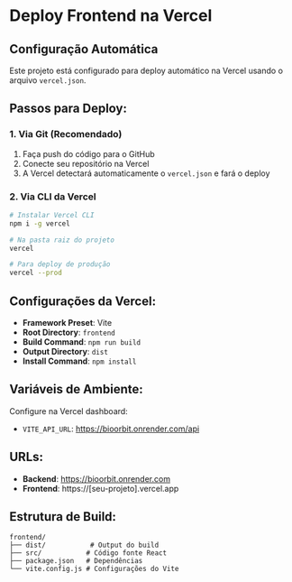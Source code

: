 # Deploy Frontend na Vercel

## Configuração Automática

Este projeto está configurado para deploy automático na Vercel usando o arquivo `vercel.json`.

## Passos para Deploy:

### 1. **Via Git (Recomendado)**

1. Faça push do código para o GitHub
2. Conecte seu repositório na Vercel
3. A Vercel detectará automaticamente o `vercel.json` e fará o deploy

### 2. **Via CLI da Vercel**

```bash
# Instalar Vercel CLI
npm i -g vercel

# Na pasta raiz do projeto
vercel

# Para deploy de produção
vercel --prod
```

## Configurações da Vercel:

- **Framework Preset**: Vite
- **Root Directory**: `frontend`
- **Build Command**: `npm run build`
- **Output Directory**: `dist`
- **Install Command**: `npm install`

## Variáveis de Ambiente:

Configure na Vercel dashboard:

- `VITE_API_URL`: https://bioorbit.onrender.com/api

## URLs:

- **Backend**: https://bioorbit.onrender.com
- **Frontend**: https://[seu-projeto].vercel.app

## Estrutura de Build:

```
frontend/
├── dist/           # Output do build
├── src/           # Código fonte React
├── package.json   # Dependências
└── vite.config.js # Configurações do Vite
```
